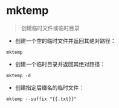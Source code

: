 # mktemp

> 创建临时文件或临时目录

- 创建一个空的临时文件并返回其绝对路径：

`mktemp`

- 创建一个临时目录并返回其绝对路径：

`mktemp -d`

- 创建指定后缀名的临时文件：

`mktemp --suffix "{{.txt}}"`

[#]: contributors: ([李峰])
